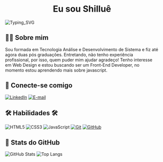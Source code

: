 <div align="center">
<h1>Eu sou Shilluê</h1>
</div>

![Typing_SVG](https://readme-typing-svg.herokuapp.com/?color=209512&size=20&center=true&vCenter=true&width=1000&lines=Bem+vindo+ao+meu+perfil+do+GitHub!+:%29)

## 👩‍💻 Sobre mim
Sou formada em Tecnologia Análise e Desenvolvimento de Sistema e fiz até agora duas pós graduações. Entretando, não tenho experiência profissional, por isso, quem puder mim ajudar agradeço! 
Tenho interesse em Web Design e estou buscando ser um Front-End Developer, no momento estou aprendendo mais sobre javascript.

##  🚀 Conecte-se comigo
[![LinkedIn](https://img.shields.io/badge/LINKEDIN-0067e3?style=for-the-badge&logo=microsoft-outlook&logoColor=%ffff
)](https://www.linkedin.com/in/shillu%C3%AA/)
[![E-mail]( https://img.shields.io/badge/GMAIL-b51c00?style=for-the-badge&logo=linkedin&logoColor=%ffff
)](mailto:shillue09@gmail.com)

## 🛠 Habilidades 🛠

![HTML5](https://img.shields.io/badge/HTML-000?style=for-the-badge&logo=html5&logoColor=23FF7F50)
![CSS3](https://img.shields.io/badge/CSS3-000?style=for-the-badge&logo=css3&logoColor=30A3DC)
![JavaScript](https://img.shields.io/badge/JAVASCRIPT-000?style=for-the-badge&logo=javascript&logoColor=23DF01D7)
[![Git](https://img.shields.io/badge/Git-000?style=for-the-badge&logo=git&logoColor=E94D5F)](https://git-scm.com/doc)
[![GitHub](https://img.shields.io/badge/GitHub-000?style=for-the-badge&logo=github&logoColor=30A3DC)](https://docs.github.com/)

## 🎯 Stats do GitHub

![GitHub Stats](https://github-readme-stats.vercel.app/api?username=Shillue&theme=transparent&bg_color=000&border_color=30A3DC&show_icons=true&icon_color=30A3DC&title_color=E94D5F&text_color=FFF&border_radius=10)
![Top Langs](https://github-readme-stats-git-masterrstaa-rickstaa.vercel.app/api/top-langs/?username=Shillue&layout=compact&bg_color=000&border_color=30A3DC&title_color=E94D5F&text_color=FFF&border_radius=10)

